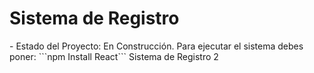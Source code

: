 <h1>Sistema de Registro</h1>
- Estado del Proyecto: En Construcción.
Para ejecutar el sistema debes poner: 
```npm Install React```
Sistema de Registro 2
